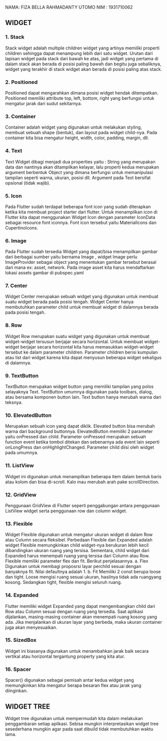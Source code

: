 NAMA: FIZA BELLA RAHMADANTY UTOMO
NIM	: 1931710062

## WIDGET

### 1. Stack
Stack widget adalah multiple children widget yang artinya memiliki properti children sehingga dapat menampung lebih dari satu widget. Urutan dari lapisan widget pada stack dari bawah ke atas, jadi widget yang pertama di dalam stack akan berada di posisi paling bawah dan begitu juga sebaliknya, widget yang terakhir di stack widget akan berada di posisi paling atas stack.

### 2. Positioned
Positioned dapat mengarahkan dimana posisi widget hendak ditempatkan. Positioned memiliki attribute top, left, bottom, right yang berfungsi untuk mengatur jarak dari sudut sekitarnya.

### 3. Container
Container adalah widget yang digunakan untuk melakukan styling, membuat sebuah shape (bentuk), dan layout pada widget child-nya. Pada container kita bisa mengatur height, width, color, padding, margin, dll.

### 4. Text
Text Widget dibagi menjadi dua properties yaitu : String yang merupakan data dan nantinya akan ditampilkan kelayar, lalu properti kedua merupakan argument berbentuk Object yang dimana berfungsi untuk memanipulasi tampilan seperti warna, ukuran, posisi dll. Argument pada Text bersifat opsional (tidak wajib).

### 5. Icon
Pada Flutter sudah terdapat beberapa font icon yang sudah diterapkan ketika kita membuat project starter dari flutter. Untuk menampilkan icon di Flutter kita dapat menggunakan Widget Icon dengan parameter IconData sebagai resource font iconnya. Font icon tersebut yaitu MaterialIcons dan CupertinoIcons.

### 6. Image
Pada Flutter sudah tersedia Widget yang dapat/bisa menampilkan gambar dari berbagai sumber yaitu bernama Image , widget Image perlu ImageProvider sebagai object yang menentukan gambar tersebut berasal dari mana ex: asset, network. Pada image asset kita harus mendaftarkan lokasi assets gambar di pubspec.yaml

### 7. Center
Widget Center merupakan sebuah widget yang digunakan untuk membuat suatu widget berada pada posisi tengah. Widget Center hanya membutuhkan parameter child untuk membuat widget di dalamnya berada pada posisi tengah.

### 8. Row
Widget Row merupakan suatu widget yang digunakan untuk membuat widget-widget tersusun berjajar secara horizontal. Untuk membuat widget-widget berjajar secara horizontal kita harus memasukkan widget-widget tersebut ke dalam parameter children. Parameter children berisi kumpulan atau list dari widget karena kita dapat menyusun beberapa widget sekaligus di dalamnya.

### 9. TextButton
TextButton merupakan widget button yang memiliki tampilan yang polos selayaknya Text. TextButton umumnya digunakan pada toolbars, dialog, atau bersama komponen button lain. Text button hanya merubah warna dari teksnya.

### 10. ElevatedButton
Merupakan sebuah icon yang dapat diklik. Elevated button bisa merubah warna dari background buttonnya. ElevatedButton memiliki 2 parameter yaitu onPressed dan child. Parameter onPressed merupakan sebuah function event ketika tombol ditekan dan sebenarnya ada event lain seperti onLongPress dan onHighlightChanged. Parameter child diisi oleh widget pada umumnya.

### 11. ListView
Widget ini digunakan untuk menampilkan beberapa item dalam bentuk baris atau kolom dan bisa di-scroll. Kalo mau merubah arah pake scrollDirection.

### 12. GridView
Penggunaan GridView di Flutter seperti penggabungan antara penggunaan ListView widget serta penggunaan row dan column widget.

### 13. Flexible
Widget Flexible digunakan untuk mengatur ukuran widget di dalam Row atau Column secara fleksibel. Perbedaan Flexible dan Expanded adalah widget Flexible memungkinkan child widget-nya berukuran lebih kecil dibandingkan ukuran ruang yang tersisa. Sementara, child widget dari Expanded harus menempati ruang yang tersisa dari Column atau Row. Flexible memiliki parameter flex dan fit. Berikut penjelasannya.
a.	Flex
Digunakan untuk membagi proposrsi layar perchild sesuai dengan banyaknya fit. Nilai defaultnya adalah 1.
b.	Fit
Memiliki 2 const berupa loose dan tight. Loose mengisi ruang sesuai ukuran, hasilnya tidak ada ruangyang kosong. Sedangkan tight, flexible mengisi seluruh ruang.

### 14. Expanded
Flutter memiliki widget Expanded yang dapat mengembangkan child dari Row atau Column sesuai dengan ruang yang tersedia. Saat aplikasi dijalankan, masing-masing container akan menempati ruang kosong yang ada. Jika menjalankan di ukuran layar yang berbeda, maka ukuran container juga akan menyesuaikan.

### 15. SizedBox
Widget ini biasanya digunakan untuk menambahkan jarak baik secara vertikal atau horizontal tergantung property yang kita atur.

### 16. Spacer
Spacer() digunakan sebagai pemisah antar kedua widget yang memungkinkan kita mengatur berapa besaran flex atau jarak yang diinginkan.

## WIDGET TREE
Widget tree digunakan untuk mempermudah kita dalam melakukan penggambaran setiap aplikasi. Sebisa mungkin interpretasikan widget tree sesederhana mungkin agar pada saat dibuild tidak membutuhkan waktu lama.

